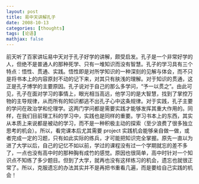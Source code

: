 ```yaml
---
layout: post
title: 易中天讲解孔子
date: 2008-10-13
categories: [thoughts]
tags: [论语]
mathjax: false
---
```


前天听了百家讲坛易中天对于孔子好学的讲解，颇受启发。孔子是一个非常好学的人，但绝不是普通人的那种死学、只有一堆知识而没有智慧。孔子的学习具有三个特点：悟性、贯通、实践。悟性即是对所学知识的一种深刻的见解与体会，而不只是将书本上的内容原封不动的记下来，对其只有肤浅的理解。对于知识的贯通，这正是孔子博学的主要原因。孔子说对于自己的那么多学问，“予一以贯之”。由此可见，孔子在面对学习的事情上，眼光相当高远，他学习的是大智慧，找到了掌控万物的主导规律，从而所有的知识都逃不出孔子心中这条规律。对于实践，孔子主要的学问在政治学和伦理学。这两门学问都是需要实践才能够发挥其重大作用的。同样，在我们目前理工科的学习中，实践也是同样的重要。学习书本上的东西，其实从本质上来说都是被动的学习，而不是一种积极主动的探索（至少浪费了很多独立思考的机会）。所以，看完课本后尤其需要 project 实践机会能够亲自做一做，或者完成一定的习题，只有如此实际的练兵，才可能把知识完全掌握。原先一直以为进了大学以后，自己的记忆不如以前，学过的课程没有过一个学期就忘的差不多了，一点也没有高中时的那种胸有成竹的感觉。原因也很简单，高中时针对一个知识点不知练了多少题目。但到了大学，就再也没有这样练习的机会，遗忘也就很正常了。所以，克服遗忘的办法其实并不是再把书重看几遍，而是要给自己实践的机会！
